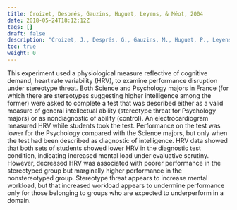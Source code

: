 ```yaml
---
title: Croizet, Després, Gauzins, Huguet, Leyens, & Méot, 2004
date: 2018-05-24T18:12:12Z
tags: []
draft: false
description: "Croizet, J., Després, G., Gauzins, M., Huguet, P., Leyens, J., & Méot, A. (2004). Stereotype threat undermines intellectual performance by triggering a disruptive mental load. *Personality and Social Psychology Bulletin, 30,* 721-731."
toc: true
weight: 0
---
```


This experiment used a physiological measure reflective of cognitive demand, heart rate variability (HRV), to examine performance disruption under stereotype threat. Both Science and Psychology majors in France (for which there are stereotypes suggesting higher intelligence among the former) were asked to complete a test that was described either as a valid measure of general intellectual ability (stereotype threat for Psychology majors) or as nondiagnostic of ability (control). An electrocardiogram measured HRV while students took the test. Performance on the test was lower for the Psychology compared with the Science majors, but only when the test had been described as diagnostic of intelligence. HRV data showed that both sets of students showed lower HRV in the diagnostic test condition, indicating increased mental load under evaluative scrutiny. However, decreased HRV was associated with poorer performance in the stereotyped group but marginally higher performance in the nonstereotyped group. Stereotype threat appears to increase mental workload, but that increased workload appears to undermine performance only for those belonging to groups who are expected to underperform in a domain.
